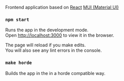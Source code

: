 Frontend application based on [React](https://reactjs.org)
[MUI (Material UI)](https://mui.com)

### `npm start`

Runs the app in the development mode.\
Open [http://localhost:3000](http://localhost:3000) to view it in the browser.

The page will reload if you make edits.\
You will also see any lint errors in the console.

### `make horde`

Builds the app in the in a horde compatible way.
